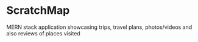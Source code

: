 # ScratchMap
MERN stack application showcasing trips, travel plans, photos/videos and also reviews of places visited
